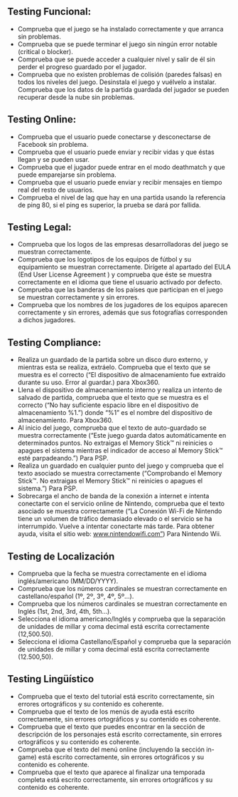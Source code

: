 ## Testing Funcional:

- Comprueba que el juego se ha instalado correctamente y que arranca sin problemas.
- Comprueba que se puede terminar el juego sin ningún error notable (critical o blocker).
- Comprueba que se puede acceder a cualquier nivel y salir de él sin perder el progreso guardado por el jugador.
- Comprueba que no existen problemas de colisión (paredes falsas) en todos los niveles del juego.
Desinstala el juego y vuélvelo a instalar. Comprueba que los datos de la partida guardada del jugador se pueden recuperar desde la nube sin problemas.

## Testing Online:

- Comprueba que el usuario puede conectarse y desconectarse de Facebook sin problema.
- Comprueba que el usuario puede enviar y recibir vidas y que éstas llegan y se pueden usar.
- Comprueba que el jugador puede entrar en el modo deathmatch y que puede emparejarse sin problema.
- Comprueba que el usuario puede enviar y recibir mensajes en tiempo real del resto de usuarios.
- Comprueba el nivel de lag que hay en una partida usando la referencia de ping 80, si el ping es superior, la prueba se dará por fallida.

## Testing Legal:

- Comprueba que los logos de las empresas desarrolladoras del juego se muestran correctamente.
- Comprueba que los logotipos de los equipos de fútbol y su equipamiento se muestran correctamente.
Dirígete al apartado del EULA (End User License Agreement ) y comprueba que éste se muestra correctamente en el idioma que tiene el usuario activado por defecto.
- Comprueba que las banderas de los países que participan en el juego se muestran correctamente y sin errores.
- Comprueba que los nombres de los jugadores de los equipos aparecen correctamente y sin errores, además que sus fotografías corresponden a dichos jugadores.

## Testing Compliance:

- Realiza un guardado de la partida sobre un disco duro externo, y mientras esta se realiza, extráelo. Comprueba que el texto que se muestra es el correcto (“El dispositivo de almacenamiento fue extraído durante su uso. Error al guardar.) para Xbox360.
- Llena el dispositivo de almacenamiento interno y realiza un intento de salvado de partida, comprueba que el texto que se muestra es el correcto (“No hay suficiente espacio libre en el dispositivo de almacenamiento %1.”) donde “%1” es el nombre del dispositivo de almacenamiento. Para Xbox360.
- Al inicio del juego, comprueba que el texto de auto-guardado se muestra correctamente (“Este juego guarda datos automáticamente en determinados puntos. No extraigas el Memory Stick™ ni reinicies o apagues el sistema mientras el indicador de acceso al Memory Stick™ esté parpadeando.”) Para PSP.
- Realiza un guardado en cualquier punto del juego y comprueba que el texto asociado se muestra correctamente (“Comprobando el Memory Stick™. No extraigas el Memory Stick™ ni reinicies o apagues el sistema.”) Para PSP.
- Sobrecarga el ancho de banda de la conexión a internet e intenta conectarte con el servicio online de Nintendo, comprueba que el texto asociado se muestra correctamente (“La Conexión Wi-Fi de Nintendo tiene un volumen de tráfico demasiado elevado o el servicio se ha interrumpido. Vuelve a intentar conectarte más tarde. Para obtener ayuda, visita el sitio web: www.nintendowifi.com”) Para Nintendo Wii.

## Testing de Localización

- Comprueba que la fecha se muestra correctamente en el idioma inglés/americano (MM/DD/YYYY).
- Comprueba que los números cardinales se muestran correctamente en castellano/español (1º, 2º, 3º, 4º, 5º…).
- Comprueba que los números cardinales se muestran correctamente en Inglés (1st, 2nd, 3rd, 4th, 5th…).
- Selecciona el idioma americano/Inglés y comprueba que la separación de unidades de millar y coma decimal está escrita correctamente (12,500.50).
- Selecciona el idioma Castellano/Español y comprueba que la separación de unidades de millar y coma decimal está escrita correctamente (12.500,50).

## Testing Lingüístico

- Comprueba que el texto del tutorial está escrito correctamente, sin errores ortográficos y su contenido es coherente.
- Comprueba que el texto de los menús de ayuda está escrito correctamente, sin errores ortográficos y su contenido es coherente.
- Comprueba que el texto que puedes encontrar en la sección de descripción de los personajes está escrito correctamente, sin errores ortográficos y su contenido es coherente.
- Comprueba que el texto del menú online (incluyendo la sección in-game) está escrito correctamente, sin errores ortográficos y su contenido es coherente.
- Comprueba que el texto que aparece al finalizar una temporada completa está escrito correctamente, sin errores ortográficos y su contenido es coherente.